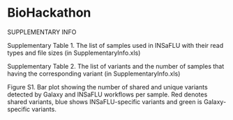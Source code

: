 # BioHackathon

SUPPLEMENTARY INFO

Supplementary Table 1. The list of samples used in INSaFLU with their read types and file sizes (in SupplementaryInfo.xls)

Supplementary Table 2. The list of variants and the number of samples that having the corresponding variant (in SupplementaryInfo.xls)

Figure S1.  Bar plot showing the number of shared and unique variants detected by Galaxy and INSaFLU workflows per sample. Red denotes shared variants, blue shows INSaFLU-specific variants and green is Galaxy-specific variants. 
